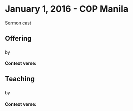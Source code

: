 # January 1, 2016 - COP Manila

[Sermon cast]()

## Offering

### 
by 

#### Context verse: []()

## Teaching

### 
by 

#### Context verse: []()
